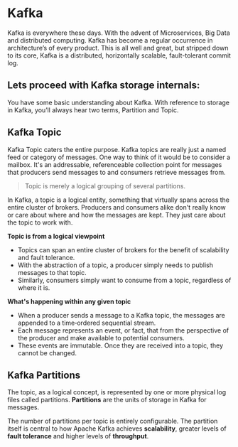 # Kafka
Kafka is everywhere these days. With the advent of Microservices, Big Data and distributed computing. Kafka has become a regular occurrence in architecture’s of every product. This is all well and great, but stripped down to its core, Kafka is a distributed, horizontally scalable, fault-tolerant commit log.

## Lets proceed with Kafka storage internals:
You have some basic understanding about Kafka. With reference to storage in Kafka, you’ll always hear two terms, Partition and Topic.

 ## Kafka Topic
 Kafka Topic caters the entire purpose. Kafka topics are really just a named feed or category of messages. One way to think of it would be to consider a mailbox. It's an addressable, referenceable collection point for messages that producers send messages to and consumers retrieve messages from. 

> Topic is merely a logical grouping of several partitions.

In Kafka, a topic is a logical entity, something that virtually spans across the entire cluster of brokers. Producers and consumers alike don't really know or care about where and how the messages are kept. They just care about the topic to work with.

 **Topic is from a logical viewpoint**

 - Topics can span an entire cluster of brokers for the benefit of
   scalability and fault tolerance.
 - With the abstraction of a topic, a producer simply needs to publish
   messages to that topic.
 - Similarly, consumers simply want to consume from a topic, regardless
   of where it is.

**What's happening within any given topic**

 - When a producer sends a message to a Kafka topic, the messages are appended to a time‑ordered sequential stream.
 - Each message represents an event, or fact, that from the perspective of the producer and make available to potential consumers.
 - These events are immutable. Once they are received into a topic, they cannot be changed.

## Kafka Partitions

The topic, as a logical concept, is represented by one or more physical log files called partitions. **Partitions** are the units of storage in Kafka for messages.

The number of partitions per topic is entirely configurable. The partition itself is central to how Apache Kafka achieves **scalability**, greater levels of **fault tolerance** and higher levels of **throughput**.



 
	 

<!--stackedit_data:
eyJoaXN0b3J5IjpbLTk2OTk1OTM2LC0xNjYwNTQ5MzY5LC0xNj
M0NzUzNzE1LDExODU1NzcwNzAsLTIwNTQ0ODY2ODEsLTQ3MDQ1
MjYwOCw2NTA4OTgxOCwtMjA4ODc0NjYxMiwtMjA4ODc0NjYxMi
wtMTE3MTkyODQ1LDkzMzMwOTc4NywxMjE4NDc2NTA5LC0xNzM4
NDE0MDMsLTg4MTA0MjU2MSwtMjAxNDMyMjgzNSwtMzczMzI3NT
Q3LDIzNjkxODQ0NSwtODUxMDgwODU1LC0xOTc1NjgxNTM0LC0y
MDM1ODIwMzQ2XX0=
-->